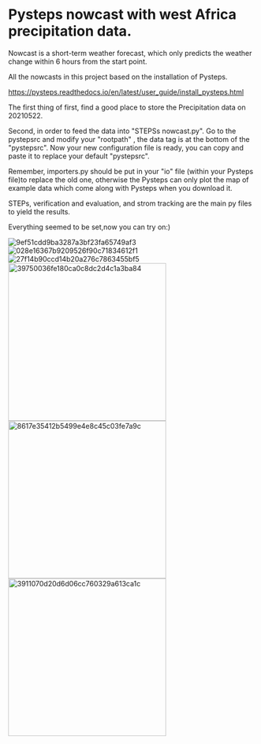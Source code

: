 # Pysteps nowcast with west Africa precipitation data.

Nowcast is a short-term weather forecast, which only predicts the weather change within 6 hours from the start point.

All the nowcasts in this project based on the installation of Pysteps.

https://pysteps.readthedocs.io/en/latest/user_guide/install_pysteps.html

The first thing of first, find a good place to store the Precipitation data on 20210522.

Second, in order to feed the data into "STEPSs nowcast.py". Go to the pystepsrc and modify your "rootpath" , the data tag is at the bottom of the "pystepsrc". Now your new configuration file is ready, you can copy and paste it to replace your default "pystepsrc".

Remember, importers.py should be put in your "io" file (within your Pysteps file)to replace the old one, otherwise the Pysteps can only plot the map of example data which come along with Pysteps when you download it.

STEPs, verification and evaluation, and strom tracking are the main py files to yield the results.

Everything seemed to be set,now you can try on:)


![9ef51cdd9ba3287a3bf23fa65749af3](https://user-images.githubusercontent.com/53436149/133692999-f3da433b-e3b7-4f5a-98ce-cc7d9aaf3c81.png)
![028e16367b9209526f90c71834612f1](https://user-images.githubusercontent.com/53436149/133693023-16e18cb9-9ec3-4e58-95b5-23cc051c6c43.png)
![27f14b90ccd14b20a276c7863455bf5](https://user-images.githubusercontent.com/53436149/133693039-2b7378b6-65d5-4035-ac92-ddb6d9060b44.png)
<img width="320" alt="39750036fe180ca0c8dc2d4c1a3ba84" src="https://user-images.githubusercontent.com/53436149/133693166-80333bd7-1bc9-428c-8a53-92de377531d3.png">
<img width="320" alt="8617e35412b5499e4e8c45c03fe7a9c" src="https://user-images.githubusercontent.com/53436149/133693196-fe57f285-13ae-4969-b2f0-69f42d4d5e09.png">
<img width="320" alt="3911070d20d6d06cc760329a613ca1c" src="https://user-images.githubusercontent.com/53436149/133693308-84e76cb9-28d3-4573-ba56-13a3b1013170.png">

